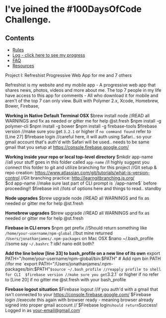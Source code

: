 # I've joined the #100DaysOfCode Challenge.

## Contents
* [Rules](rules.md)
* [Log - click here to see my progress](log.md)
* [FAQ](FAQ.md)
* [Resources](resources.md)

Project I: Refreshist Progressive Web App for me and 7 others

Refreshist is my website and my mobile app - A progressive web app that shares news, photos, videos and more about me. 
The top 7 people in my life have access to this app for comments - All who download it for mobile and aren't of the top 7 can only view. 
Built with Polymer 2.x, Xcode, Homebrew, Bower, Firebase,

**Working in Native Default Terminal OSX**
$brew install node //READ all WARNINGS and fix as needed or gitter me for help @st.fresh
$npm install -g polymer-cli
$npm install -g bower
$npm install -g firebase-tools
$firebase version //make sure you get `3.2.1` or higher if `no command found` refer to [Line 27]
$firebase login //careful here, it will auth using Safari.. so your gmail account that's auth'd with Safari will be used.. needs to be same gmail that you setup at https://console.firebase.google.com/

**Working inside your repo or local top-level directory**
$mkdir app-name //all your stuff goes in this folder called `app-name` 
//I highly suggest you connect this folder to git and utilize branching for this project
//Git setup & repo creation: https://www.atlassian.com/git/tutorials/what-is-version-control
//Git branching practice: http://learngitbranching.js.org/  
$cd app-name //make sure last part of CLI prompt is `/app-name$` before proceeding!!
$firebase init //lots of options here and things to read.. standby

**Node upgrades**
$brew upgrade node //READ all WARNINGS and fix as needed or gitter me for help @st.fresh

**Homebrew upgrades**
$brew upgrade //READ all WARNINGS and fix as needed or gitter me for help @st.fresh

**Firebase in CLI errors**
$npm get prefix //Should return something like `/home/your-username/npm-global` 
//but mine returned `/Users/jonathanjames/.npm-packages` on Mac OSX
$nano ~/.bash_profile //some say `~/.bashrc` ? idk! nano edit both?

**Add the line below [line 33] to bash_profile on a new line of its own**
export PATH="/home/your-username/npm-global/bin:$PATH" # Add npm bin PATH
//for me `export PATH="/Users/jonathanjames/.npm-packages/bin:$PATH"`
$source ~/.bash_profile //reapply profile to shell for CLI 
$firebase version //make sure you get `3.2.1` or higher if no refer to [Line 20] if no gitter me @st.fresh with your bash_profile

**Firebase logout situation**
$Firebase logout //if you auth'd with a gmail that isn't connected to your https://console.firebase.google.com/
$Firebase login //execute this again with browser ready - meaning browser already signed into proper gmail account 
//`$Firebase login` should return `Success! Logged in as your-email@gmail.com`
